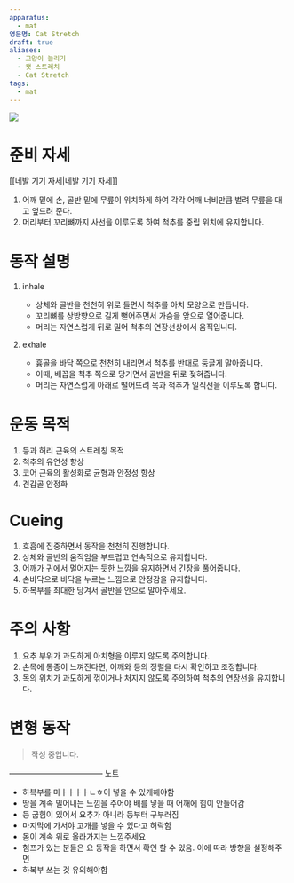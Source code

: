 ```yaml
---
apparatus:
  - mat
영문명: Cat Stretch
draft: true
aliases:
  - 고양이 늘리기
  - 캣 스트레치
  - Cat Stretch
tags:
  - mat
---
```



![](https://youtu.be/GFBuCooCD6Y?si=S1VxN911Y55LV2-A)

# 준비 자세

[[네발 기기 자세|네발 기기 자세]]

1. 어깨 밑에 손, 골반 밑에 무릎이 위치하게 하여 각각 어깨 너비만큼 벌려 무릎을 대고 엎드려 준다.
2. 머리부터 꼬리뼈까지 사선을 이루도록 하여 척추를 중립 위치에 유지합니다.

# 동작 설명

1. inhale
    - 상체와 골반을 천천히 위로 들면서 척추를 아치 모양으로 만듭니다.
    - 꼬리뼈를 상방향으로 길게 뻗어주면서 가슴을 앞으로 열어줍니다.
    - 머리는 자연스럽게 뒤로 밀어 척추의 연장선상에서 움직입니다.

2. exhale
    - 흉골을 바닥 쪽으로 천천히 내리면서 척추를 반대로 둥글게 말아줍니다.
    - 이때, 배꼽을 척추 쪽으로 당기면서 골반을 뒤로 젖혀줍니다.
    - 머리는 자연스럽게 아래로 떨어뜨려 목과 척추가 일직선을 이루도록 합니다.

# 운동 목적

1. 등과 허리 근육의 스트레칭 목적
2. 척추의 유연성 향상
3. 코어 근육의 활성화로 균형과 안정성 향상
4. 견갑골 안정화

# Cueing

1. 호흡에 집중하면서 동작을 천천히 진행합니다.
2. 상체와 골반의 움직임을 부드럽고 연속적으로 유지합니다.
3. 어깨가 귀에서 멀어지는 듯한 느낌을 유지하면서 긴장을 풀어줍니다.
4. 손바닥으로 바닥을 누르는 느낌으로 안정감을 유지합니다.
5. 하복부를 최대한 당겨서 골반을 안으로 말아주세요.

# 주의 사항

1. 요추 부위가 과도하게 아치형을 이루지 않도록 주의합니다.
2. 손목에 통증이 느껴진다면, 어깨와 등의 정렬을 다시 확인하고 조정합니다.
3. 목의 위치가 과도하게 꺾이거나 처지지 않도록 주의하여 척추의 연장선을 유지합니다.

# 변형 동작

> 작성 중입니다.



————————————
노트

- 하복부를 마ㅏㅏㅏㅏㄴㅎ이 넣을 수 있게해야함
- 땅을 계속 밀어내는 느낌을 주어야 배를 넣을 때 어깨에 힘이 안들어감
- 등 굽힘이 있어서 요추가 아니라 등부터 구부러짐
- 마지막에 가서야 고개를 넣을 수 있다고 허락함
- 몸이 계속 위로 올라가지는 느낌주세요
- 험프가 있는 분들은 요 동작을 하면서 확인 할 수 있음. 이에 따라 방향을 설정해주면
- 하복부 쓰는 것 유의해야함